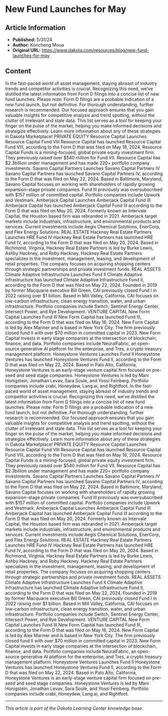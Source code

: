 # New Fund Launches for May

## Article Information
- **Published:** 5/31/24
- **Author:** Koncheng Moua
- **Original URL:** https://www.dakota.com/resources/blog/new-fund-launches-for-may

## Content

In the fast-paced world of asset management, staying abreast of industry trends and competitor activities is crucial. Recognizing this need, we’ve distilled the latest information from Form D filings into a concise list of new fund launches. Please note: Form D filings are a probable indication of a new fund launch, but not definitive. For thorough understanding, further research is recommended. Our focused approach ensures that you gain valuable insights for competitive analysis and trend spotting, without the clutter of irrelevant and stale data. This list serves as a tool for keeping your finger on the pulse of the market, helping you make informed decisions and strategize effectively. Learn more information about any of these strategies in Dakota Marketplace! PRIVATE EQUITY Resource Capital Launches Resource Capital Fund VIII Resource Capital has launched Resource Capital Fund VIII, according to the Form D that was filed on May 16, 2024. Resource Capital Funds is a mining-focused, global private equity investment firm. They previously raised over $540 million for Fund VII. Resource Capital has $2.3billion under management and has made 220+ portfolio company investments. Savano Capital Partners Launches Savano Capital Partners IV Savano Capital Partners has launched Savano Capital Partners IV, according to the Form D that was filed on May 22, 2024. Based in Baltimore, Maryland, Savano Capital focuses on working with shareholders of rapidly growing expansion-stage private companies. Fund III previously was oversubscribed with $157 million of committed capital. Portfolio companies include Upwork and Vestmark. Amberjack Capital Launches Amberjack Capital Fund III Amberjack Capital has launched Amberjack Capital Fund III according to the Form D that was filed on May 20, 2024. Formerly known as Intervale Capital, the Houston based firm was rebranded in 2021. Amberjack target markets include industrials, infrastructure, and environmental products and services. Current investments include Aegis Chemical Solutions, EnerCorp, and Flex Energy Solutions. REAL ESTATE Hackney Real Estate Partners Launches HRE Fund IV Hackney Real Estate Partners has launched HRE Fund IV, according to the Form D that was filed on May 20, 2024. Based in Richmond, Virginia, Hackney Real Estate Partners is led by Burke Lewis, Ashby Hackney, and Roby Hackney. Hackney Real Estate Partners specializes in the investment, management, leasing, and development of retail properties. The company focuses on acquiring shopping centers through strategic partnerships and private investment funds. REAL ASSETS Climate Adaptive Infrastructure Launches Fund II Climate Adaptive Infrastructure has launched Climate Adaptive Infrastructure Fund II, according to the Form D that was filed on May 22, 2024. Founded in 2019 by former Macquarie executive Bill Green, CAI previously closed Fund I in 2022 raising over $1 billion. Based in Mill Valley, California, CAI focuses on low-carbon infrastructure, clean energy transition, water, and urban infrastructure. Portfolio companies include Switch, Sentinel Energy Center, Intersect Power, and Rye Development. VENTURE CAPITAL New Form Capital Launches Fund III New Form Capital has launched Fund III, according to the Form D that was filed on May 16, 2024. New Form Capital is led by Alex Mariner and is based in New York City. The firm previously closed fund II with over $70 million in committed capital in 2023. New Form Capital invests in early stage companies at the intersection of blockchain, finance, and data. Portfolio companies include NeuralFabric, an open-source generative AI platform for the enterprise, and Tres, a crypto treasury management platform. Honeystone Ventures Launches Fund II Honeystone Ventures has launched Honeystone Ventures Fund II, according to the Form D that was filed on May 22, 2024. Based in Palo Alto, California, Honeystone Ventures is an early-stage venture capital firm focused on pre-seed and seed stage companies. Honeystone Ventures is led by Mani Honigstein, Jonathan Levav, Sara Soule, and Yossi Feinberg. Portfolio companies include crabi, Honeydew, Lang.ai, and Rightfoot. In the fast-paced world of asset management, staying abreast of industry trends and competitor activities is crucial. Recognizing this need, we’ve distilled the latest information from Form D filings into a concise list of new fund launches. Please note: Form D filings are a probable indication of a new fund launch, but not definitive. For thorough understanding, further research is recommended. Our focused approach ensures that you gain valuable insights for competitive analysis and trend spotting, without the clutter of irrelevant and stale data. This list serves as a tool for keeping your finger on the pulse of the market, helping you make informed decisions and strategize effectively. Learn more information about any of these strategies in Dakota Marketplace! PRIVATE EQUITY Resource Capital Launches Resource Capital Fund VIII Resource Capital has launched Resource Capital Fund VIII, according to the Form D that was filed on May 16, 2024. Resource Capital Funds is a mining-focused, global private equity investment firm. They previously raised over $540 million for Fund VII. Resource Capital has $2.3billion under management and has made 220+ portfolio company investments. Savano Capital Partners Launches Savano Capital Partners IV Savano Capital Partners has launched Savano Capital Partners IV, according to the Form D that was filed on May 22, 2024. Based in Baltimore, Maryland, Savano Capital focuses on working with shareholders of rapidly growing expansion-stage private companies. Fund III previously was oversubscribed with $157 million of committed capital. Portfolio companies include Upwork and Vestmark. Amberjack Capital Launches Amberjack Capital Fund III Amberjack Capital has launched Amberjack Capital Fund III according to the Form D that was filed on May 20, 2024. Formerly known as Intervale Capital, the Houston based firm was rebranded in 2021. Amberjack target markets include industrials, infrastructure, and environmental products and services. Current investments include Aegis Chemical Solutions, EnerCorp, and Flex Energy Solutions. REAL ESTATE Hackney Real Estate Partners Launches HRE Fund IV Hackney Real Estate Partners has launched HRE Fund IV, according to the Form D that was filed on May 20, 2024. Based in Richmond, Virginia, Hackney Real Estate Partners is led by Burke Lewis, Ashby Hackney, and Roby Hackney. Hackney Real Estate Partners specializes in the investment, management, leasing, and development of retail properties. The company focuses on acquiring shopping centers through strategic partnerships and private investment funds. REAL ASSETS Climate Adaptive Infrastructure Launches Fund II Climate Adaptive Infrastructure has launched Climate Adaptive Infrastructure Fund II, according to the Form D that was filed on May 22, 2024. Founded in 2019 by former Macquarie executive Bill Green, CAI previously closed Fund I in 2022 raising over $1 billion. Based in Mill Valley, California, CAI focuses on low-carbon infrastructure, clean energy transition, water, and urban infrastructure. Portfolio companies include Switch, Sentinel Energy Center, Intersect Power, and Rye Development. VENTURE CAPITAL New Form Capital Launches Fund III New Form Capital has launched Fund III, according to the Form D that was filed on May 16, 2024. New Form Capital is led by Alex Mariner and is based in New York City. The firm previously closed fund II with over $70 million in committed capital in 2023. New Form Capital invests in early stage companies at the intersection of blockchain, finance, and data. Portfolio companies include NeuralFabric, an open-source generative AI platform for the enterprise, and Tres, a crypto treasury management platform. Honeystone Ventures Launches Fund II Honeystone Ventures has launched Honeystone Ventures Fund II, according to the Form D that was filed on May 22, 2024. Based in Palo Alto, California, Honeystone Ventures is an early-stage venture capital firm focused on pre-seed and seed stage companies. Honeystone Ventures is led by Mani Honigstein, Jonathan Levav, Sara Soule, and Yossi Feinberg. Portfolio companies include crabi, Honeydew, Lang.ai, and Rightfoot.

---

*This article is part of the Dakota Learning Center knowledge base.*
